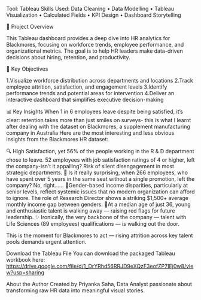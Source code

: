 Tool: Tableau
Skills Used: Data Cleaning • Data Modelling • Tableau Visualization • Calculated Fields • KPI Design • Dashboard Storytelling

📖 Project Overview

This Tableau dashboard provides a deep dive into HR analytics for Blackmores, focusing on workforce trends, employee performance, and organizational metrics.
The goal is to help HR leaders make data-driven decisions about hiring, retention, and productivity.

🎯 Key Objectives

1.Visualize workforce distribution across departments and locations
2.Track employee attrition, satisfaction, and engagement levels
3.Identify performance trends and potential areas for intervention
4.Deliver an interactive dashboard that simplifies executive decision-making

📊 Key Insights
When 1 in 6 employees leave despite being satisfied, it’s clear: retention takes more than just smiles on surveys- this is what I learnt after dealing with the dataset on Blackmores, a supplement manufacturing company in Australia
Here are the most interesting and less obvious insights from the Blackmores HR dataset:

🔍 High Satisfaction, yet 56% of the people working in the R & D department chose to leave. 52 employees with job satisfaction ratings of 4 or higher, left the company-isn’t it appalling? Risk of silent disengagement in most strategic departments.
🧱 Is it really surprising, when 266 employees, who have spent over 5 years in the same seat without a single promotion, left the company? No, right……
💸Gender-based income disparities, particularly at senior levels, reflect systemic issues that no modern organization can afford to ignore. The role of Research Director shows a striking $1,500+ average monthly income gap between genders.
🧊At a median age of just 36, young and enthusiastic talent is walking away — raising red flags for future leadership. 
✨ Ironically, the very backbone of the company — talent with Life Sciences (89 employees) qualifications — is walking out the door.

This is the moment for Blackmores to act — rising attrition across key talent pools demands urgent attention.

Download the Tableau File
You can download the packaged Tableau workbook here:
https://drive.google.com/file/d/1_DrYRhd56RRJD9eXQzF3eofZP7IEj0w8/view?usp=sharing

About the Author
Created by Priyanka Saha, Data Analyst passionate about transforming raw HR data into meaningful visual stories.
